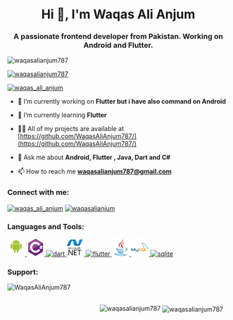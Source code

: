 <h1 align="center">Hi 👋, I'm Waqas Ali Anjum</h1>
<h3 align="center">A passionate frontend developer from Pakistan. Working on Android and Flutter.</h3>

<p align="left"> <img src="https://komarev.com/ghpvc/?username=waqasalianjum787&label=Profile%20views&color=0e75b6&style=flat" alt="waqasalianjum787" /> </p>

<p align="left"> <a href="https://github.com/ryo-ma/github-profile-trophy"><img src="https://github-profile-trophy.vercel.app/?username=waqasalianjum787" alt="waqasalianjum787" /></a> </p>

<p align="left"> <a href="https://twitter.com/waqas_ali_anjum" target="blank"><img src="https://img.shields.io/twitter/follow/waqas_ali_anjum?logo=twitter&style=for-the-badge" alt="waqas_ali_anjum" /></a> </p>

- 🔭 I’m currently working on **Flutter but i have also command on Android**

- 🌱 I’m currently learning **Flutter**

- 👨‍💻 All of my projects are available at [https://github.com/WaqasAliAnjum787/](https://github.com/WaqasAliAnjum787/)

- 💬 Ask me about **Android, Flutter , Java, Dart and C#**

- 📫 How to reach me **waqasalianjum787@gmail.com**

<h3 align="left">Connect with me:</h3>
<p align="left">
<a href="https://twitter.com/waqas_ali_anjum" target="blank"><img align="center" src="https://raw.githubusercontent.com/rahuldkjain/github-profile-readme-generator/master/src/images/icons/Social/twitter.svg" alt="waqas_ali_anjum" height="30" width="40" /></a>
<a href="https://linkedin.com/in/waqasalianjum" target="blank"><img align="center" src="https://raw.githubusercontent.com/rahuldkjain/github-profile-readme-generator/master/src/images/icons/Social/linked-in-alt.svg" alt="waqasalianjum" height="30" width="40" /></a>
</p>

<h3 align="left">Languages and Tools:</h3>
<p align="left"> <a href="https://developer.android.com" target="_blank" rel="noreferrer"> <img src="https://raw.githubusercontent.com/devicons/devicon/master/icons/android/android-original-wordmark.svg" alt="android" width="40" height="40"/> </a> <a href="https://www.w3schools.com/cs/" target="_blank" rel="noreferrer"> <img src="https://raw.githubusercontent.com/devicons/devicon/master/icons/csharp/csharp-original.svg" alt="csharp" width="40" height="40"/> </a> <a href="https://dart.dev" target="_blank" rel="noreferrer"> <img src="https://www.vectorlogo.zone/logos/dartlang/dartlang-icon.svg" alt="dart" width="40" height="40"/> </a> <a href="https://dotnet.microsoft.com/" target="_blank" rel="noreferrer"> <img src="https://raw.githubusercontent.com/devicons/devicon/master/icons/dot-net/dot-net-original-wordmark.svg" alt="dotnet" width="40" height="40"/> </a> <a href="https://flutter.dev" target="_blank" rel="noreferrer"> <img src="https://www.vectorlogo.zone/logos/flutterio/flutterio-icon.svg" alt="flutter" width="40" height="40"/> </a> <a href="https://www.java.com" target="_blank" rel="noreferrer"> <img src="https://raw.githubusercontent.com/devicons/devicon/master/icons/java/java-original.svg" alt="java" width="40" height="40"/> </a> <a href="https://www.mysql.com/" target="_blank" rel="noreferrer"> <img src="https://raw.githubusercontent.com/devicons/devicon/master/icons/mysql/mysql-original-wordmark.svg" alt="mysql" width="40" height="40"/> </a> <a href="https://www.sqlite.org/" target="_blank" rel="noreferrer"> <img src="https://www.vectorlogo.zone/logos/sqlite/sqlite-icon.svg" alt="sqlite" width="40" height="40"/> </a> </p>

<h3 align="left">Support:</h3>
<p><a href="https://www.buymeacoffee.com/WaqasAliAnjum787"> <img align="left" src="https://cdn.buymeacoffee.com/buttons/v2/default-yellow.png" height="50" width="210" alt="WaqasAliAnjum787" /></a></p><br><br>

<p><img align="left" src="https://github-readme-stats.vercel.app/api/top-langs?username=waqasalianjum787&show_icons=true&locale=en&layout=compact" alt="waqasalianjum787" /></p>

<p>&nbsp;<img align="center" src="https://github-readme-stats.vercel.app/api?username=waqasalianjum787&show_icons=true&locale=en" alt="waqasalianjum787" /></p>
